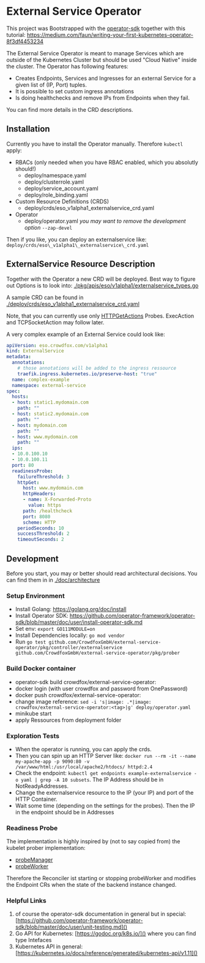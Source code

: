 External Service Operator
============================

This project was Bootstrapped with the [operator-sdk](https://github.com/operator-framework/operator-sdk) together with this tutorial: https://medium.com/faun/writing-your-first-kubernetes-operator-8f3df4453234

The External Service Operator is meant to manage Services which are outside of the Kubernetes Cluster but should be used "Cloud Native" inside the cluster.
The Operator has following features:
* Creates Endpoints, Services and Ingresses for an external Service for a given list of (IP, Port) tuples.
* It is possible to set custom ingress annotations
* Is doing healthchecks and remove IPs from Endpoints when they fail.

You can find more details in the CRD descriptions.

Installation
--------------

Currently you have to install the Operator manually. Therefore `kubectl` apply:
* RBACs (only needed when you have RBAC enabled, which you absolutly should!)
  * deploy/namespace.yaml
  * deploy/clusterrole.yaml
  * deploy/service\_account.yaml
  * deploy/role\_binding.yaml
* Custom Resource Definitions (CRDS)
  * deploy/crds/eso\_v1alpha1\_externalservice\_crd.yaml
* Operator
  * deploy/operator.yaml *you may want to remove the development option* `--zap-devel`

Then if you like, you can deploy an externalservice like: `deploy/crds/eso\_v1alpha1\_externalservice\_crd.yaml`

ExternalService Resource Description
------------------------------------

Together with the Operator a new CRD will be deployed. Best way to figure out Options is to look into:
[./pkg/apis/eso/v1alpha1/externalservice\_types.go]()

A sample CRD can be found in [./deploy/crds/eso\_v1alpha1\_externalservice\_crd.yaml]()

Note, that you can currently use only [HTTPGetActions](https://kubernetes.io/docs/reference/generated/kubernetes-api/v1.10/#httpgetaction-v1-core) Probes. ExecAction and TCPSocketAction may follow later.

A very complex example of an External Service could look like:

```YAML
apiVersion: eso.crowdfox.com/v1alpha1
kind: ExternalService
metadata:
  annotations:
    # those annotations will be added to the ingress ressource
    traefik.ingress.kubernetes.io/preserve-host: "true"
  name: complex-example
  namespace: external-service
spec:
  hosts:
  - host: static1.mydomain.com
    path: ""
  - host: static2.mydomain.com
    path: ""
  - host: mydomain.com
    path: ""
  - host: www.mydomain.com
    path: ""
  ips:
  - 10.0.100.10
  - 10.0.100.11
  port: 80
  readinessProbe:
    failureThreshold: 3
    httpGet:
      host: www.mydomain.com
      httpHeaders:
      - name: X-Forwarded-Proto
        value: https
      path: /healthcheck
      port: 8080
      scheme: HTTP
    periodSeconds: 10
    successThreshold: 2
    timeoutSeconds: 2
```

Development
-----------

Before you start, you may or better should read architectural decisions. You can find them in in [./doc/architecture]()

### Setup Environment

* Install Golang: https://golang.org/doc/install
* Install Operator SDK: https://github.com/operator-framework/operator-sdk/blob/master/doc/user/install-operator-sdk.md
* Set env: `export GO111MODULE=on`
* Install Dependencies locally: `go mod vendor`
* Run `go test github.com/CrowdfoxGmbH/external-service-operator/pkg/controller/externalservice github.com/CrowdfoxGmbH/external-service-operator/pkg/prober`

### Build Docker container

* operator-sdk build crowdfox/external-service-operator:<tag>
* docker login (with user crowdfox and password from OnePassword)
* docker push crowdfox/external-service-operator:<tag>
* change image reference: `sed -i 's|image: .*|image: crowdfox/external-service-operator:<tag>|g' deploy/operator.yaml`
* minikube start
* apply Ressources from deployment folder

### Exploration Tests

* When the operator is running, you can apply the crds.
* Then you can spin up an HTTP Server like: `docker run --rm -it --name my-apache-app -p 9090:80 -v /var/www/html:/usr/local/apache2/htdocs/ httpd:2.4`
* Check the endpoint: `kubectl get endpoints example-externalservice -o yaml | grep -A 10 subsets`. The IP Address should be in NotReadyAddresses.
* Change the externalservice resource to the IP (your IP) and port of the HTTP Container.
* Wait some time (depending on the settings for the probes). Then the IP in the endpoint should be in Addresses

### Readiness Probe

The implementation is highly inspired by (not to say copied from) the kubelet prober implementation:
* [probeManager](https://github.com/kubernetes/kubernetes/blob/8f41397210e03a328b684a042b96dfcdca066fd5/pkg/kubelet/prober/.)
* [probeWorker](https://github.com/kubernetes/kubernetes/blob/8f41397210e03a328b684a042b96dfcdca066fd5/pkg/kubelet/prober/worker.go)

Therefore the Reconciler ist starting or stopping probeWorker and modifies the Endpoint CRs when the state of the backend instance changed.

### Helpful Links

1. of course the operator-sdk documentation in general but in special: [https://github.com/operator-framework/operator-sdk/blob/master/doc/user/unit-testing.md]()
1. Go API for Kubernetes: [https://godoc.org/k8s.io/]() where you can find type Intefaces
1. Kubernetes API in general: [https://kubernetes.io/docs/reference/generated/kubernetes-api/v1.11]()

